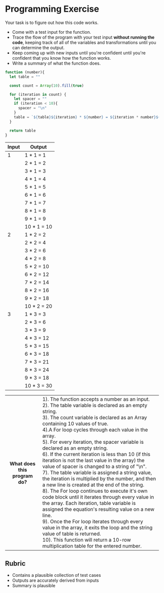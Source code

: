 # Programming Exercise

Your task is to figure out how this code works.

* Come with a test input for the function.
* Trace the flow of the program with your test input **without running the code**, keeping track of all of the variables and transformations until you can determine the output.
* Keep coming up with new inputs until you're confident until you're confident that you know how the function works.
* Write a summary of what the function does.

```js
function (number){
  let table = ""

  const count = Array(10).fill(true)

  for (iteration in count) {
    let spacer = ""
    if (iteration < 10){
      spacer = "\n"
    }
    table = `${table}${iteration} * ${number} = ${iteration * number}${spacer}`
  }

  return table
}
```

| Input | Output        |
| ----- | ------------- |
|   1   |   1 * 1 = 1   |
|       |   2 * 1 = 2   |
|       |   3 * 1 = 3   |
|       |   4 * 1 = 4   |
|       |   5 * 1 = 5   |
|       |   6 * 1 = 6   |
|       |   7 * 1 = 7   |
|       |   8 * 1 = 8   |
|       |   9 * 1 = 9   |
|       |   10 * 1 = 10 |
|   2   |   1 * 2 = 2   |
|       |   2 * 2 = 4   |
|       |   3 * 2 = 6   |
|       |   4 * 2 = 8   |
|       |   5 * 2 = 10  |
|       |   6 * 2 = 12  |
|       |   7 * 2 = 14  |
|       |   8 * 2 = 16  |
|       |   9 * 2 = 18  |
|       |  10 * 2 = 20  |
|   3   | 1 * 3 = 3     |
|       |  2 * 3 = 6    |
|       |  3 * 3 = 9    |
|       |  4 * 3 = 12   |
|       |  5 * 3 = 15   |
|       |  6 * 3 = 18   |
|       |  7 * 3 = 21   |
|       |  8 * 3 = 24   |
|       |  9 * 3 = 18   |
|       |  10 * 3 = 30  |

<table>
  <tr>
    <th>What does this program do?</th>
    <td>1). The function accepts a number as an input.<br>
2). The table variable is declared as an empty string.<br>
3). The count variable is declared as an Array containing 10 values of true.<br>
4).A For loop cycles through each value in the array.<br>
5). For every iteration, the spacer variable is declared as an empty string.<br>
6). If the current iteration is less than 10 (if this iteration is not the last value in the array) the value of spacer is changed to a string of "\n". <br>
7). The table variable is assigned a string value, the iteration is multiplied by the number, and then a new line is created at the end of the string.<br>
8). The For loop continues to execute it's own code block until it iterates through every value in the array. Each iteration, table variable is assigned the equation's resulting value on a new line.<br>
9). Once the For loop iterates through every value in the array, it exits the loop and the string value of table is returned.<br>
10). This function will return a 10-row multiplication table for the entered number.</td>
  </tr>
</table>

## Rubric

* Contains a plausible collection of test cases
* Outputs are accurately derived from inputs
* Summary is plausible
